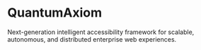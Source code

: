 # QuantumAxiom
Next-generation intelligent accessibility framework for scalable, autonomous, and distributed enterprise web experiences.

